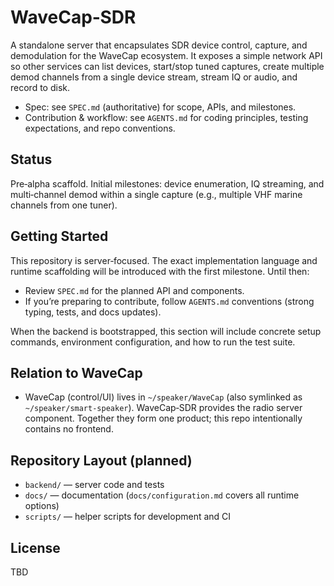 # WaveCap‑SDR

A standalone server that encapsulates SDR device control, capture, and demodulation for the WaveCap ecosystem. It exposes a simple network API so other services can list devices, start/stop tuned captures, create multiple demod channels from a single device stream, stream IQ or audio, and record to disk.

- Spec: see `SPEC.md` (authoritative) for scope, APIs, and milestones.
- Contribution & workflow: see `AGENTS.md` for coding principles, testing expectations, and repo conventions.

## Status
Pre‑alpha scaffold. Initial milestones: device enumeration, IQ streaming, and multi‑channel demod within a single capture (e.g., multiple VHF marine channels from one tuner).

## Getting Started
This repository is server‑focused. The exact implementation language and runtime scaffolding will be introduced with the first milestone. Until then:

- Review `SPEC.md` for the planned API and components.
- If you’re preparing to contribute, follow `AGENTS.md` conventions (strong typing, tests, and docs updates).

When the backend is bootstrapped, this section will include concrete setup commands, environment configuration, and how to run the test suite.

## Relation to WaveCap
- WaveCap (control/UI) lives in `~/speaker/WaveCap` (also symlinked as `~/speaker/smart-speaker`). WaveCap‑SDR provides the radio server component. Together they form one product; this repo intentionally contains no frontend.

## Repository Layout (planned)
- `backend/` — server code and tests
- `docs/` — documentation (`docs/configuration.md` covers all runtime options)
- `scripts/` — helper scripts for development and CI

## License
TBD
